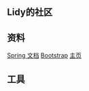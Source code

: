 ## Lidy的社区

## 资料
[Spring 文档](https://spring.io/guides)
[Bootstrap](https://v3.bootcss.com/)
[主页](http://localhost:8080/hello?name=lidy)

## 工具